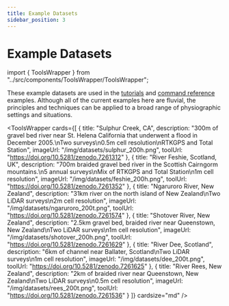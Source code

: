 ```yaml
---
title: Example Datasets
sidebar_position: 3
---
```

# Example Datasets

import { ToolsWrapper } from "../src/components/ToolsWrapper/ToolsWrapper";

These example datasets are used in the [tutorials](/Tutorials) and [command reference](/Help) examples. Although all of the current examples here are fluvial, the principles and techniques can be applied to a broad range of physiographic settings and situations.

<ToolsWrapper
  cards={[
    {
      title: "Sulphur Creek, CA",
      description: "300m of gravel bed river near St. Helena California that underwent a flood in December 2005.\nTwo surveys\n0.5m cell resolution\nRTKGPS and Total Station",
      imageUrl: "/img/datasets/sulphur_200h.png",
      toolUrl: "https://doi.org/10.5281/zenodo.7261312"
    },
    {
      title: "River Feshie, Scotland, UK",
      description: "700m braided gravel bed river in the Scottish Cairngorm mountains.\n5 annual surveys\nMix of RTKGPS and Total Station\n1m cell resolution",
      imageUrl: "/img/datasets/feshie_200h.png",
      toolUrl: "https://doi.org/10.5281/zenodo.7261352"
    },
    {
      title: "Ngaruroro River, New Zealand",
      description: "31km river on the north island of New Zealand\nTwo LiDAR surveys\n2m cell resolution",
      imageUrl: "/img/datasets/ngaruroro_200t.png",
      toolUrl: "https://doi.org/10.5281/zenodo.7261574"
    },
    {
      title: "Shotover River, New Zealand",
      description: "2.5km gravel bed, braided river near Queenstown, New Zealand\nTwo LiDAR surveys\n1m cell resolution",
      imageUrl: "/img/datasets/shotover_200h.png",
      toolUrl: "https://doi.org/10.5281/zenodo.7261629"
    },
    {
      title: "River Dee, Scotland",
      description: "6km of channel near Ballater, Scotland\nTwo LiDAR surveys\n1m cell resolution",
      imageUrl: "/img/datasets/dee_200t.png",
      toolUrl: "https://doi.org/10.5281/zenodo.7261625"
    },
    {
      title: "River Rees, New Zealand",
      description: "2km of braided river near Queenstown, New Zealand\nTwo LiDAR surveys\n0.5m cell resolution",
      imageUrl: "/img/datasets/rees_200t.png",
      toolUrl: "https://doi.org/10.5281/zenodo.7261536"
    }
  ]}
  cardsize="md"
/>